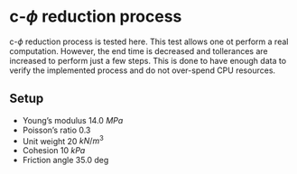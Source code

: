 # c-$\phi$ reduction process

c-$\phi$ reduction process is tested here. This test allows one ot perform a real computation. 
However, the end time is decreased and tollerances are increased to perform just a few steps. 
This is done to have enough data to verify the implemented process and do not over-spend CPU resources. 

## Setup

-  Young’s modulus 14.0 $MPa$
-  Poisson’s ratio 0.3
-  Unit weight 20 $kN/m^3$
-  Cohesion 10 $kPa$
-  Friction angle 35.0 deg

